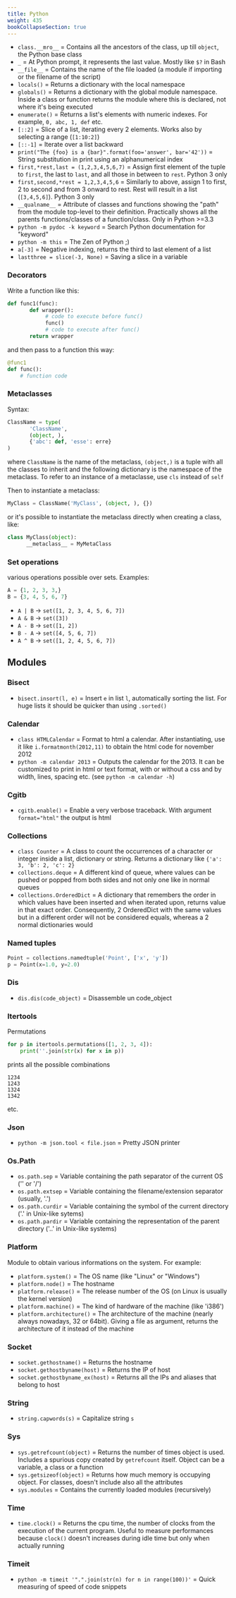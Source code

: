 ```yaml
---
title: Python
weight: 435
bookCollapseSection: true
---
```


* `class.__mro__` = Contains all the ancestors of the class, up till `object`, the Python base class
* `_` = At Python prompt, it represents the last value. Mostly like `$?` in Bash
* `__file__` = Contains the name of the file loaded (a module if importing or the filename of the script)
* `locals()` = Returns a dictionary with the local namespace
* `globals()` = Returns a dictionary with the global module namespace. Inside a class or function returns the module where this is declared, not where it's being executed
* `enumerate()` = Returns a list's elements with numeric indexes. For example, `0, abc, 1, def` etc.
* `[::2]` = Slice of a list, iterating every 2 elements. Works also by selecting a range (`[1:10:2]`)
* `[::-1]` = Iterate over a list backward
* `print("The {foo} is a {bar}".format(foo='answer', bar='42'))` = String substitution in print using an alphanumerical index
* `first,*rest,last = (1,2,3,4,5,6,7)` = Assign first element of the tuple to `first`, the last to `last`, and all those in between to `rest`. Python 3 only
* `first,second,*rest = 1,2,3,4,5,6` = Similarly to above, assign 1 to first, 2 to second and from 3 onward to rest. Rest will result in a list (`[3,4,5,6]`). Python 3 only
* `__qualname__` = Attribute of classes and functions showing the "path" from the module top-level to their definition. Practically shows all the parents functions/classes of a function/class. Only in Python >=3.3
* `python -m pydoc -k keyword` = Search Python documentation for "keyword"
* `python -m this` = The Zen of Python ;)
* `a[-3]` = Negative indexing, returns the third to last element of a list
* `lastthree = slice(-3, None)` = Saving a slice in a variable

### Decorators

Write a function like this:

```python
def func1(func):
	   def wrapper():
			# code to execute before func()
			func()
			# code to execute after func()
	   return wrapper
```

and then pass to a function this way:

```python
@func1
def func():
	# function code
```

### Metaclasses

Syntax:

```python
ClassName = type(
	   'ClassName',
	   (object, ),
	   {'abc': def, 'esse': erre}
)
```

where `ClassName` is the name of the metaclass, `(object,)` is a tuple with all the classes to inherit and the following dictionary is the namespace of the metaclass. To refer to an instance of a metaclasse, use `cls` instead of `self`

Then to instantiate a metaclass:

```python
MyClass = ClassName('MyClass', (object, ), {})
```

or it's possible to instantiate the metaclass directly when creating a class, like:

```python
class MyClass(object):
	  __metaclass__ = MyMetaClass
```

### Set operations

various operations possible over sets. Examples:

```python
A = {1, 2, 3, 3,}
B = {3, 4, 5, 6, 7}
```

* `A | B` -> `set([1, 2, 3, 4, 5, 6, 7])`
* `A & B` -> `set([3])`
* `A - B` -> `set([1, 2])`
* `B - A` -> `set([4, 5, 6, 7])`
* `A ^ B` -> `set([1, 2, 4, 5, 6, 7])`


## Modules

### Bisect

* `bisect.insort(l, e)` = Insert `e` in list `l`, automatically sorting the list. For huge lists it should be quicker than using `.sorted()`

### Calendar

* `class HTMLCalendar` = Format to html a calendar. After instantiating, use it like `i.formatmonth(2012,11)` to obtain the html code for november 2012
* `python -m calendar 2013` = Outputs the calendar for the 2013. It can be customized to print in html or text format, with or without a css and by width, lines, spacing etc. (see `python -m calendar -h`)

### Cgitb

* `cgitb.enable()` = Enable a very verbose traceback. With argument `format="html"` the output is html

### Collections

* `class Counter` = A class to count the occurrences of a character or integer inside a list, dictionary or string. Returns a dictionary like `{'a': 3, 'b': 2, 'c': 2}`
* `collections.deque` = A different kind of queue, where values can be pushed or popped from both sides and not only one like in normal queues
* `collections.OrderedDict` = A dictionary that remembers the order in which values have been inserted and when iterated upon, returns value in that exact order. Consequently, 2 OrderedDict with the same values but in a different order will not be considered equals, whereas a 2 normal dictionaries would

### Named tuples

```python
Point = collections.namedtuple('Point', ['x', 'y'])
p = Point(x=1.0, y=2.0)
```

### Dis

* `dis.dis(code_object)` = Disassemble un code\_object

### Itertools

Permutations

```python
for p in itertools.permutations([1, 2, 3, 4]):
	print(''.join(str(x) for x in p))
```

prints all the possible combinations
	
	1234
	1243
	1324
	1342

etc.

### Json

* `python -m json.tool < file.json` = Pretty JSON printer

### Os.Path

* `os.path.sep` = Variable containing the path separator of the current OS ('\' or '/')
* `os.path.extsep` = Variable containing the filename/extension separator (usually, '.')
* `os.path.curdir` = Variable containing the symbol of the current directory ('.' in Unix-like sytems)
* `os.path.pardir` = Variable containing the representation of the parent directory ('..' in Unix-like systems)

### Platform

Module to obtain various informations on the system. For example:

* `platform.system()` = The OS name (like "Linux" or "Windows")
* `platform.node()` = The hostname
* `platform.release()` = The release number of the OS (on Linux is usually the kernel version)
* `platform.machine()` = The kind of hardware of the machine (like 'i386')
* `platform.architecture()` = The architecture of the machine (nearly always nowadays, 32 or 64bit). Giving a file as argument, returns the architecture of it instead of the machine

### Socket

* `socket.gethostname()` = Returns the hostname
* `socket.gethostbyname(host)` = Returns the IP of host
* `socket.gethostbyname_ex(host)` = Returns all the IPs and aliases that belong to host

### String

* `string.capwords(s)` = Capitalize string `s`

### Sys

* `sys.getrefcount(object)` = Returns the number of times object is used. Includes a spurious copy created by `getrefcount` itself. Object can be a variable, a class or a function
* `sys.getsizeof(object)` = Returns how much memory is occupying object. For classes, doesn't include also all the attributes
* `sys.modules` = Contains the currently loaded modules (recursively)

### Time

* `time.clock()` = Returns the cpu time, the number of clocks from the execution of the current program. Useful to measure performances because `clock()` doesn't increases during idle time but only when actually running

### Timeit

* `python -m timeit '".".join(str(n) for n in range(100))'` = Quick measuring of speed of code snippets
